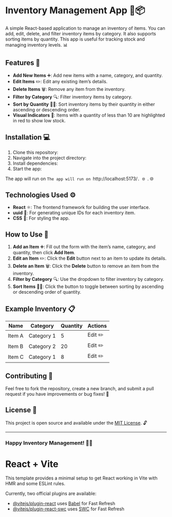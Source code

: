 # Inventory Management App 🛒📦

A simple React-based application to manage an inventory of items. You can add, edit, delete, and filter inventory items by category. It also supports sorting items by quantity. This app is useful for tracking stock and managing inventory levels. 📊

## Features 🎯
- **Add New Items** ➕: Add new items with a name, category, and quantity.
- **Edit Items** ✏️: Edit any existing item’s details.
- **Delete Items** 🗑️: Remove any item from the inventory.
- **Filter by Category** 🔍: Filter inventory items by category.
- **Sort by Quantity** 🔽🔼: Sort inventory items by their quantity in either ascending or descending order.
- **Visual Indicators** 🔴: Items with a quantity of less than 10 are highlighted in red to show low stock.

## Installation 💻

1. Clone this repository:
2. Navigate into the project directory:
3. Install dependencies:
4. Start the app:



The app will run on `The app will run on `http://localhost:5173/`. 🌐
`. 🌐

## Technologies Used ⚙️
- **React** ⚛️: The frontend framework for building the user interface.
- **uuid** 🔑: For generating unique IDs for each inventory item.
- **CSS** 🎨: For styling the app.

## How to Use 📝

1. **Add an Item** ➕: Fill out the form with the item’s name, category, and quantity, then click **Add Item**.
2. **Edit an Item** ✏️: Click the **Edit** button next to an item to update its details.
3. **Delete an Item** 🗑️: Click the **Delete** button to remove an item from the inventory.
4. **Filter by Category** 🔍: Use the dropdown to filter inventory by category.
5. **Sort Items** 🔽🔼: Click the button to toggle between sorting by ascending or descending order of quantity.

## Example Inventory 📋
| Name    | Category   | Quantity | Actions            |
|---------|------------|----------|--------------------|
| Item A  | Category 1 | 5        | Edit ✏️ | Delete 🗑️   |
| Item B  | Category 2 | 20       | Edit ✏️ | Delete 🗑️   |
| Item C  | Category 1 | 8        | Edit ✏️ | Delete 🗑️   |

## Contributing 🤝

Feel free to fork the repository, create a new branch, and submit a pull request if you have improvements or bug fixes! 🚀

## License 📄

This project is open source and available under the [MIT License](LICENSE). 🔓

---

### Happy Inventory Management! 🎉✨







# React + Vite

This template provides a minimal setup to get React working in Vite with HMR and some ESLint rules.

Currently, two official plugins are available:

- [@vitejs/plugin-react](https://github.com/vitejs/vite-plugin-react/blob/main/packages/plugin-react/README.md) uses [Babel](https://babeljs.io/) for Fast Refresh
- [@vitejs/plugin-react-swc](https://github.com/vitejs/vite-plugin-react-swc) uses [SWC](https://swc.rs/) for Fast Refresh
